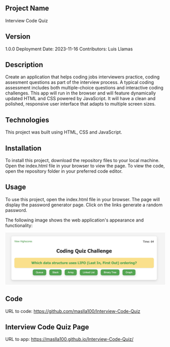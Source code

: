 ## Project Name
Interview Code Quiz

## Version
1.0.0 Deployment Date: 2023-11-16 Contributors: Luis Llamas

## Description

Create an application that helps coding jobs interviewers practice, coding assesment questions as part of the interview process.  A typical coding assessment includes both multiple-choice questions and interactive coding challenges.  This app will run in the browser and will feature dynamically updated HTML and CSS powered by JavaScript. It will have a clean and polished, responsive user interface that adapts to multiple screen sizes.

## Technologies

This project was built using HTML, CSS and JavaScript.

## Installation
To install this project, download the repository files to your local machine. Open the index.html file in your browser to view the page. To view the code, open the repository folder in your preferred code editor.

## Usage
To use this project, open the index.html file in your browser. The page will display the password generator page. Click on the links generate a random password.


The following image shows the web application's appearance and functionality:

![The Code Quiz shows the following image".](/Assets/image.jpg)

## Code
URL to code: https://github.com/maslla100/Interview-Code-Quiz
## Interview Code Quiz Page
URL to app: https://maslla100.github.io/Interview-Code-Quiz/
